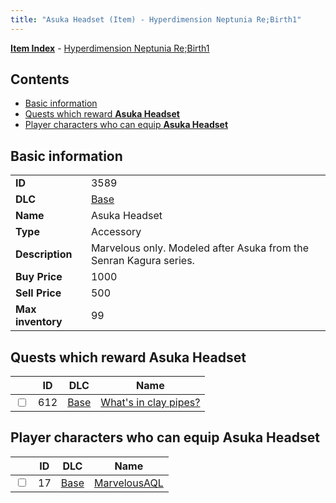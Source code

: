 ```yaml
---
title: "Asuka Headset (Item) - Hyperdimension Neptunia Re;Birth1"
---
```


[**Item Index**](/neptunia/rb1/item/index.html) - [Hyperdimension Neptunia Re;Birth1](/neptunia/rb1)

## Contents

- [Basic information](#basic-information)
- [Quests which reward **Asuka Headset**](#quests-which-reward-asuka-headset)
- [Player characters who can equip **Asuka Headset**](#player-characters-who-can-equip-asuka-headset)

## Basic information

|   |   |
| -- | -- |
| **ID** | 3589 |
| **DLC** | [Base](/neptunia/rb1/dlc/1-base.html) |
| **Name** | Asuka Headset |
| **Type** | Accessory |
| **Description** | Marvelous only. Modeled after Asuka from the Senran Kagura series. |
| **Buy Price** | 1000 |
| **Sell Price** | 500 |
| **Max inventory** | 99 |

## Quests which reward **Asuka Headset**

|    | ID | DLC | Name |
| -- | -- | --- | ---- |
| <input type="checkbox" id="rb1-quest-1-612" class="trackbox" /> | 612 | [Base](/neptunia/rb1/dlc/1-base.html) | [What's in clay pipes?](/neptunia/rb1/quest/1-612-whats-in-clay-pipes.html) |

## Player characters who can equip **Asuka Headset**

|    | ID | DLC | Name |
| -- | -- | --- | ---- |
| <input type="checkbox" id="rb1-player-1-17" class="trackbox" /> | 17 | [Base](/neptunia/rb1/dlc/1-base.html) | [MarvelousAQL](/neptunia/rb1/player/1-17-marvelousaql.html) |